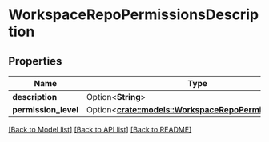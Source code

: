 # WorkspaceRepoPermissionsDescription

## Properties

Name | Type | Description | Notes
------------ | ------------- | ------------- | -------------
**description** | Option<**String**> |  | [optional]
**permission_level** | Option<[**crate::models::WorkspaceRepoPermissionLevel**](WorkspaceRepoPermissionLevel.md)> |  | [optional]

[[Back to Model list]](../README.md#documentation-for-models) [[Back to API list]](../README.md#documentation-for-api-endpoints) [[Back to README]](../README.md)


